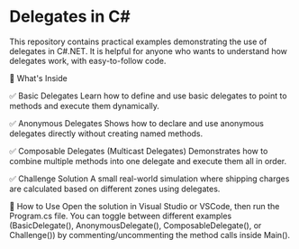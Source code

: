 # Delegates in C#
This repository contains practical examples demonstrating the use of delegates in C#.NET. It is helpful for anyone who wants to understand how delegates work, with easy-to-follow code.

📁 What's Inside

✅ Basic Delegates
Learn how to define and use basic delegates to point to methods and execute them dynamically.

✅ Anonymous Delegates
Shows how to declare and use anonymous delegates directly without creating named methods.

✅ Composable Delegates (Multicast Delegates)
Demonstrates how to combine multiple methods into one delegate and execute them all in order.

✅ Challenge Solution
A small real-world simulation where shipping charges are calculated based on different zones using delegates.

📌 How to Use
Open the solution in Visual Studio or VSCode, then run the Program.cs file. You can toggle between different examples (BasicDelegate(), AnonymousDelegate(), ComposableDelegate(), or Challenge()) by commenting/uncommenting the method calls inside Main().
